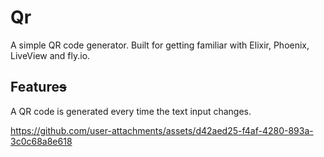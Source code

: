 # Qr

A simple QR code generator. Built for getting familiar with Elixir, Phoenix, LiveView and fly.io.

## Feature~~s~~

A QR code is generated every time the text input changes.

https://github.com/user-attachments/assets/d42aed25-f4af-4280-893a-3c0c68a8e618

